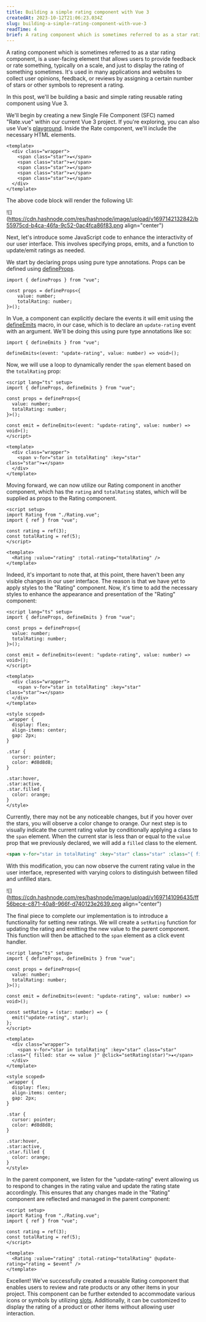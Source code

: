 ```yaml
---
title: Building a simple rating component with Vue 3
createdAt: 2023-10-12T21:06:23.034Z
slug: building-a-simple-rating-component-with-vue-3
readTime: 4
brief: A rating component which is sometimes referred to as a star rating component, is a user-facing element that allows users to provide feedback or rate something, typically on a scale, and just to display the rating of something sometimes. It's used in ...
---
```


A rating component which is sometimes referred to as a star rating component, is a user-facing element that allows users to provide feedback or rate something, typically on a scale, and just to display the rating of something sometimes. It's used in many applications and websites to collect user opinions, feedback, or reviews by assigning a certain number of stars or other symbols to represent a rating.

In this post, we'll be building a basic and simple rating reusable rating component using Vue 3.

We'll begin by creating a new Single File Component (SFC) named "Rate.vue" within our current Vue 3 project. If you're exploring, you can also use Vue's [playground](https://play.vuejs.org/). Inside the Rate component, we'll include the necessary HTML elements.

```vue
<template>
  <div class="wrapper">
    <span class="star">★</span>
    <span class="star">★</span>
    <span class="star">★</span>
    <span class="star">★</span>
    <span class="star">★</span>
  </div>
</template>
```

The above code block will render the following UI:

![](https://cdn.hashnode.com/res/hashnode/image/upload/v1697142132842/b55975cd-b4ca-46fa-9c52-0ac4fca86f83.png align="center")

Next, let's introduce some JavaScript code to enhance the interactivity of our user interface. This involves specifying props, emits, and a function to update/emit ratings as needed.

We start by declaring props using pure type annotations. Props can be defined using [defineProps](https://vuejs.org/guide/components/props.html#props-declaration).

```vue
import { defineProps } from "vue";

const props = defineProps<{
	value: number;
	totalRating: number;
}>();
```

In Vue, a component can explicitly declare the events it will emit using the [defineEmits](https://vuejs.org/guide/components/events.html#declaring-emitted-events) macro, in our case, which is to declare an `update-rating` event with an argument. We'll be doing this using pure type annotations like so:

```vue
import { defineEmits } from "vue";

defineEmits<(event: "update-rating", value: number) => void>();
```

Now, we will use a loop to dynamically render the `span` element based on the `totalRating` prop:

```vue
<script lang="ts" setup>
import { defineProps, defineEmits } from "vue";

const props = defineProps<{
  value: number;
  totalRating: number;
}>();

const emit = defineEmits<(event: "update-rating", value: number) => void>();
</script>

<template>
  <div class="wrapper">
    <span v-for="star in totalRating" :key="star" class="star">★</span>
  </div>
</template>
```

Moving forward, we can now utilize our Rating component in another component, which has the `rating` and `totalRating` states, which will be supplied as props to the Rating component.

```vue
<script setup>
import Rating from "./Rating.vue";
import { ref } from "vue";

const rating = ref(3);
const totalRating = ref(5);
</script>

<template>
  <Rating :value="rating" :total-rating="totalRating" />
</template>
```

Indeed, it's important to note that, at this point, there haven't been any visible changes in our user interface. The reason is that we have yet to apply styles to the "Rating" component. Now, it's time to add the necessary styles to enhance the appearance and presentation of the "Rating" component:

```vue
<script lang="ts" setup>
import { defineProps, defineEmits } from "vue";

const props = defineProps<{
  value: number;
  totalRating: number;
}>();

const emit = defineEmits<(event: "update-rating", value: number) => void>();
</script>

<template>
  <div class="wrapper">
    <span v-for="star in totalRating" :key="star" class="star">★</span>
  </div>
</template>

<style scoped>
.wrapper {
  display: flex;
  align-items: center;
  gap: 2px;
}

.star {
  cursor: pointer;
  color: #d8d8d8;
}

.star:hover,
.star:active,
.star.filled {
  color: orange;
}
</style>
```

Currently, there may not be any noticeable changes, but if you hover over the stars, you will observe a color change to orange. Our next step is to visually indicate the current rating value by conditionally applying a class to the `span` element. When the current star is less than or equal to the `value` prop that we previously declared, we will add a `filled` class to the element.

```html
<span v-for="star in totalRating" :key="star" class="star" :class="{ filled: star <= value }">★</span>
```

With this modification, you can now observe the current rating value in the user interface, represented with varying colors to distinguish between filled and unfilled stars.

![](https://cdn.hashnode.com/res/hashnode/image/upload/v1697141096435/ff56bece-c871-40a8-966f-d740123e2639.png align="center")

The final piece to complete our implementation is to introduce a functionality for setting new ratings. We will create a `setRating` function for updating the rating and emitting the new value to the parent component. This function will then be attached to the `span` element as a click event handler.

```vue
<script lang="ts" setup>
import { defineProps, defineEmits } from "vue";

const props = defineProps<{
  value: number;
  totalRating: number;
}>();

const emit = defineEmits<(event: "update-rating", value: number) => void>();

const setRating = (star: number) => {
  emit("update-rating", star);
};
</script>

<template>
  <div class="wrapper">
    <span v-for="star in totalRating" :key="star" class="star" :class="{ filled: star <= value }" @click="setRating(star)">★</span>
  </div>
</template>

<style scoped>
.wrapper {
  display: flex;
  align-items: center;
  gap: 2px;
}

.star {
  cursor: pointer;
  color: #d8d8d8;
}

.star:hover,
.star:active,
.star.filled {
  color: orange;
}
</style>
```

In the parent component, we listen for the "update-rating" event allowing us to respond to changes in the rating value and update the rating state accordingly. This ensures that any changes made in the "Rating" component are reflected and managed in the parent component:

```vue
<script setup>
import Rating from "./Rating.vue";
import { ref } from "vue";

const rating = ref(3);
const totalRating = ref(5);
</script>

<template>
  <Rating :value="rating" :total-rating="totalRating" @update-rating="rating = $event" />
</template>
```

Excellent! We've successfully created a reusable Rating component that enables users to review and rate products or any other items in your project. This component can be further extended to accommodate various icons or symbols by utilizing [slots](https://vuejs.org/guide/components/slots.html). Additionally, it can be customized to display the rating of a product or other items without allowing user interaction.
